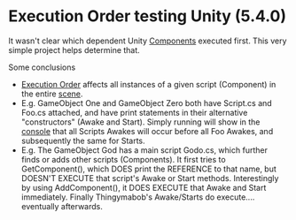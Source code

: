 # Execution Order testing Unity (5.4.0)

It wasn't clear which dependent Unity [Components](https://docs.unity3d.com/Manual/Components.html) executed first. This very simple project helps determine that.

Some conclusions

 * [Execution Order](https://docs.unity3d.com/Manual/ExecutionOrder.html) affects all instances of a given script (Component) in the entire [scene](https://docs.unity3d.com/Manual/CreatingScenes.html).
 * E.g. GameObject One and GameObject Zero both have Script.cs and Foo.cs attached, and have print statements in their alternative "constructors" (Awake and Start). Simply running will show in the [console](https://docs.unity3d.com/Manual/Console.html) that all Scripts Awakes will occur before all Foo Awakes, and subsequently the same for Starts.
 * E.g. The GameObject God has a main script Godo.cs, which further finds or adds other scripts (Components). It first tries to GetComponent<Thingymabob>(), which DOES print the REFERENCE to that name, but DOESN'T EXECUTE that script's Awake or Start methods. Interestingly by using AddComponent<Jigglyboby>(), it DOES EXECUTE that Awake and Start immediately. Finally Thingymabob's Awake/Starts do execute.... eventually afterwards.